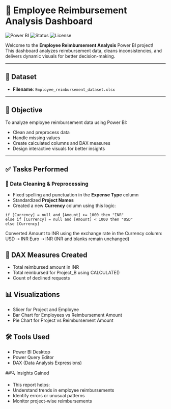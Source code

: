 # 💼 Employee Reimbursement Analysis Dashboard

![Power BI](https://img.shields.io/badge/Built%20With-Power%20BI-yellow?style=for-the-badge&logo=power-bi)
![Status](https://img.shields.io/badge/Status-Completed-brightgreen?style=for-the-badge)
![License](https://img.shields.io/badge/License-MIT-blue?style=for-the-badge)

Welcome to the **Employee Reimbursement Analysis** Power BI project!  
This dashboard analyzes reimbursement data, cleans inconsistencies, and delivers dynamic visuals for better decision-making.

---

## 📂 Dataset

- **Filename**: `Employee_reimbursement_dataset.xlsx`

---

## 🎯 Objective

To analyze employee reimbursement data using Power BI:
- Clean and preprocess data
- Handle missing values
- Create calculated columns and DAX measures
- Design interactive visuals for better insights

---

## ✅ Tasks Performed

### 🧹 Data Cleaning & Preprocessing
- Fixed spelling and punctuation in the **Expense Type** column
- Standardized **Project Names**
- Created a new **Currency** column using this logic:

```plaintext
if [Currency] = null and [Amount] >= 1000 then "INR"
else if [Currency] = null and [Amount] < 1000 then "USD"
else [Currency]
```
Converted Amount to INR using the exchange rate in the Currency column:
USD ➝ INR
Euro ➝ INR
(INR and blanks remain unchanged)

## 🧮 DAX Measures Created
- Total reimbursed amount in INR
- Total reimbursed for Project_B using CALCULATE()
- Count of declined requests

## 📊 Visualizations
- Slicer for Project and Employee
- Bar Chart for Employees vs Reimbursement Amount
- Pie Chart for Project vs Reimbursement Amount

## 🛠️ Tools Used
- Power BI Desktop
- Power Query Editor
- DAX (Data Analysis Expressions)

##🔍 Insights Gained
- This report helps:
- Understand trends in employee reimbursements
- Identify errors or unusual patterns
- Monitor project-wise reimbursements


